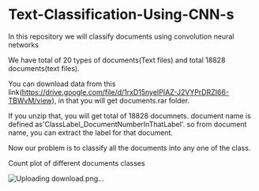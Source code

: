 # Text-Classification-Using-CNN-s

In this repository we will classify documents using convolution neural networks

We have total of 20 types of documents(Text files) and total 18828 documents(text files).

You can download data from this link(https://drive.google.com/file/d/1rxD15nyeIPIAZ-J2VYPrDRZI66-TBWvM/view), in that you will get documents.rar folder.

If you unzip that, you will get total of 18828 documnets. document name is defined as'ClassLabel_DocumentNumberInThatLabel'. 
so from document name, you can extract the label for that document.

Now our problem is to classify all the documents into any one of the class.

Count plot of different documents classes

![Uploading download.png…]()


